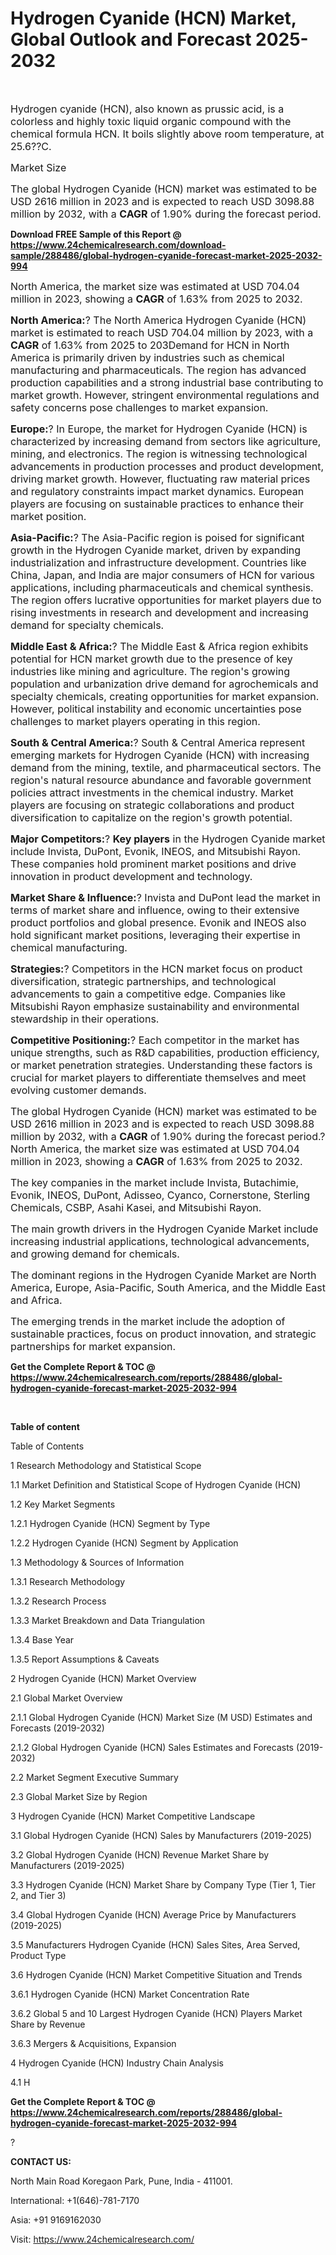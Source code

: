<h1>Hydrogen Cyanide (HCN) Market, Global Outlook and Forecast 2025-2032</h1><br/><p><span style="font-size:16px">Hydrogen cyanide (HCN), also known as prussic acid, is a colorless and highly toxic liquid organic compound with the chemical formula HCN. It boils slightly above room temperature, at 25.6??C.</span></p>
 
 
 
 <p><span style="font-size:16px">Market Size</span></p>
 
 
 
 <p><span style="font-size:16px">The global Hydrogen Cyanide (HCN) market was estimated to be USD 2616 million in 2023 and is expected to reach USD 3098.88 million by 2032, with a <strong>CAGR</strong> of 1.90% during the forecast period.</span></p>
 
 
 
 <div><b>Download FREE Sample of this Report @ <a href="https://www.24chemicalresearch.com/download-sample/288486/global-hydrogen-cyanide-forecast-market-2025-2032-994">https://www.24chemicalresearch.com/download-sample/288486/global-hydrogen-cyanide-forecast-market-2025-2032-994</a></b></div>
 
 
 
 <p><span style="font-size:16px">North America, the market size was estimated at USD 704.04 million in 2023, showing a <strong>CAGR</strong> of 1.63% from 2025 to 2032.</span></p>
 
 
 
 <p><span style="font-size:16px"><strong>North America:</strong>? The North America Hydrogen Cyanide (HCN) market is estimated to reach USD 704.04 million by 2023, with a <strong>CAGR</strong> of 1.63% from 2025 to 203Demand for HCN in North America is primarily driven by industries such as chemical manufacturing and pharmaceuticals. The region has advanced production capabilities and a strong industrial base contributing to market growth. However, stringent environmental regulations and safety concerns pose challenges to market expansion.</span></p>
 
 
 
 <p><span style="font-size:16px"><strong>Europe:</strong>? In Europe, the market for Hydrogen Cyanide (HCN) is characterized by increasing demand from sectors like agriculture, mining, and electronics. The region is witnessing technological advancements in production processes and product development, driving market growth. However, fluctuating raw material prices and regulatory constraints impact market dynamics. European players are focusing on sustainable practices to enhance their market position.</span></p>
 
 
 
 <p><span style="font-size:16px"><strong>Asia-Pacific:</strong>? The Asia-Pacific region is poised for significant growth in the Hydrogen Cyanide market, driven by expanding industrialization and infrastructure development. Countries like China, Japan, and India are major consumers of HCN for various applications, including pharmaceuticals and chemical synthesis. The region offers lucrative opportunities for market players due to rising investments in research and development and increasing demand for specialty chemicals.</span></p>
 
 
 
 <p><span style="font-size:16px"><strong>Middle East & Africa:</strong>? The Middle East & Africa region exhibits potential for HCN market growth due to the presence of key industries like mining and agriculture. The region&#39;s growing population and urbanization drive demand for agrochemicals and specialty chemicals, creating opportunities for market expansion. However, political instability and economic uncertainties pose challenges to market players operating in this region.</span></p>
 
 
 
 <p><span style="font-size:16px"><strong>South & Central America:</strong>? South & Central America represent emerging markets for Hydrogen Cyanide (HCN) with increasing demand from the mining, textile, and pharmaceutical sectors. The region&#39;s natural resource abundance and favorable government policies attract investments in the chemical industry. Market players are focusing on strategic collaborations and product diversification to capitalize on the region&#39;s growth potential.</span></p>
 
 
 
 <p><span style="font-size:16px"><strong>Major Competitors:</strong>? <strong>Key players</strong> in the Hydrogen Cyanide market include Invista, DuPont, Evonik, INEOS, and Mitsubishi Rayon. These companies hold prominent market positions and drive innovation in product development and technology.</span></p>
 
 
 
 <p><span style="font-size:16px"><strong>Market Share & Influence:</strong>? Invista and DuPont lead the market in terms of market share and influence, owing to their extensive product portfolios and global presence. Evonik and INEOS also hold significant market positions, leveraging their expertise in chemical manufacturing.</span></p>
 
 
 
 <p><span style="font-size:16px"><strong>Strategies:</strong>? Competitors in the HCN market focus on product diversification, strategic partnerships, and technological advancements to gain a competitive edge. Companies like Mitsubishi Rayon emphasize sustainability and environmental stewardship in their operations.</span></p>
 
 
 
 <p><span style="font-size:16px"><strong>Competitive Positioning:</strong>? Each competitor in the market has unique strengths, such as R&D capabilities, production efficiency, or market penetration strategies. Understanding these factors is crucial for market players to differentiate themselves and meet evolving customer demands.</span></p>
 
 
 
 <p><span style="font-size:16px">The global Hydrogen Cyanide (HCN) market was estimated to be USD 2616 million in 2023 and is expected to reach USD 3098.88 million by 2032, with a <strong>CAGR</strong> of 1.90% during the forecast period.? </span><span style="font-size:16px">North America, the market size was estimated at USD 704.04 million in 2023, showing a <strong>CAGR</strong> of 1.63% from 2025 to 2032.</span></p>
 
 
 
 <p><span style="font-size:16px">The key companies in the market include Invista, Butachimie, Evonik, INEOS, DuPont, Adisseo, Cyanco, Cornerstone, Sterling Chemicals, CSBP, Asahi Kasei, and Mitsubishi Rayon.</span></p>
 
 
 
 <p><span style="font-size:16px">The main growth drivers in the Hydrogen Cyanide Market include increasing industrial applications, technological advancements, and growing demand for chemicals.</span></p>
 
 
 
 <p><span style="font-size:16px">The dominant regions in the Hydrogen Cyanide Market are North America, Europe, Asia-Pacific, South America, and the Middle East and Africa.</span></p>
 
 
 
 <p><span style="font-size:16px">The emerging trends in the market include the adoption of sustainable practices, focus on product innovation, and strategic partnerships for market expansion.</span></p>
 
 
 
 <div><b>Get the Complete Report & TOC @ <a href="https://www.24chemicalresearch.com/reports/288486/global-hydrogen-cyanide-forecast-market-2025-2032-994">https://www.24chemicalresearch.com/reports/288486/global-hydrogen-cyanide-forecast-market-2025-2032-994</a></b></div>
 
 
 
 <p><br />
 
 <b>Table of content</b></p>
 
 
 
 <p>Table of Contents<br />
 
 1 Research Methodology and Statistical Scope<br />
 
 1.1 Market Definition and Statistical Scope of Hydrogen Cyanide (HCN)<br />
 
 1.2 Key Market Segments<br />
 
 1.2.1 Hydrogen Cyanide (HCN) Segment by Type<br />
 
 1.2.2 Hydrogen Cyanide (HCN) Segment by Application<br />
 
 1.3 Methodology & Sources of Information<br />
 
 1.3.1 Research Methodology<br />
 
 1.3.2 Research Process<br />
 
 1.3.3 Market Breakdown and Data Triangulation<br />
 
 1.3.4 Base Year<br />
 
 1.3.5 Report Assumptions & Caveats<br />
 
 2 Hydrogen Cyanide (HCN) Market Overview<br />
 
 2.1 Global Market Overview<br />
 
 2.1.1 Global Hydrogen Cyanide (HCN) Market Size (M USD) Estimates and Forecasts (2019-2032)<br />
 
 2.1.2 Global Hydrogen Cyanide (HCN) Sales Estimates and Forecasts (2019-2032)<br />
 
 2.2 Market Segment Executive Summary<br />
 
 2.3 Global Market Size by Region<br />
 
 3 Hydrogen Cyanide (HCN) Market Competitive Landscape<br />
 
 3.1 Global Hydrogen Cyanide (HCN) Sales by Manufacturers (2019-2025)<br />
 
 3.2 Global Hydrogen Cyanide (HCN) Revenue Market Share by Manufacturers (2019-2025)<br />
 
 3.3 Hydrogen Cyanide (HCN) Market Share by Company Type (Tier 1, Tier 2, and Tier 3)<br />
 
 3.4 Global Hydrogen Cyanide (HCN) Average Price by Manufacturers (2019-2025)<br />
 
 3.5 Manufacturers Hydrogen Cyanide (HCN) Sales Sites, Area Served, Product Type<br />
 
 3.6 Hydrogen Cyanide (HCN) Market Competitive Situation and Trends<br />
 
 3.6.1 Hydrogen Cyanide (HCN) Market Concentration Rate<br />
 
 3.6.2 Global 5 and 10 Largest Hydrogen Cyanide (HCN) Players Market Share by Revenue<br />
 
 3.6.3 Mergers & Acquisitions, Expansion<br />
 
 4 Hydrogen Cyanide (HCN) Industry Chain Analysis<br />
 
 4.1 H</p>
 
 
 
 <div><b>Get the Complete Report & TOC @ <a href="https://www.24chemicalresearch.com/reports/288486/global-hydrogen-cyanide-forecast-market-2025-2032-994">https://www.24chemicalresearch.com/reports/288486/global-hydrogen-cyanide-forecast-market-2025-2032-994</a></b></div>
 
 
 
 <p>? </p>
 
 
 
 <p><b>CONTACT US:</b><br />
 
 North Main Road Koregaon Park, Pune, India - 411001.<br />
 
 International: +1(646)-781-7170<br />
 
 Asia: +91 9169162030<br />
 
 Visit: <a href="https://www.24chemicalresearch.com/">https://www.24chemicalresearch.com/</a></p>
